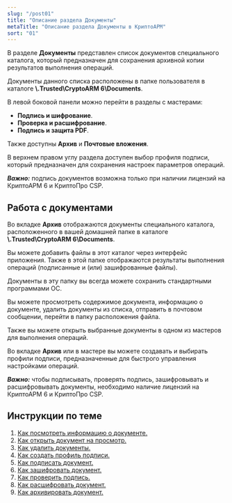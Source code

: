 ```yaml
---
slug: "/post01"
title: "Описание раздела Документы"
metaTitle: "Описание раздела Документы в КриптоАРМ"
sort: "01"
---
```


В разделе **Документы** представлен список документов специального каталога, который предназначен для сохранения архивной копии результатов выполнения операций.

Документы данного списка расположены в папке пользователя в каталоге **\\.Trusted\CryptoARM 6\Documents**.  

В левой боковой панели можно перейти в разделы с мастерами:

- **Подпись и шифрование**.
- **Проверка и расшифрование**.
- **Подпись и защита PDF**.

Также доступны **Архив** и **Почтовые вложения**.

В верхнем правом углу раздела доступен выбор профиля подписи, который предназначен для сохранения настроек параметров операций.   

***Важно:*** подпись документов возможна только при наличии лицензий на КриптоАРМ 6 и КриптоПро CSP.

## Работа с документами  

Во вкладке **Архив** отображаются документы специального каталога, расположенного в вашей домашней папке в каталоге **\\.Trusted\CryptoARM 6\Documents**.  

Вы можете добавить файлы в этот каталог через интерфейс приложения. Также в этой папке отображаются результаты выполнения операций (подписанные и (или) зашифрованные файлы).  

Документы в эту папку вы всегда можете сохранить стандартными программами ОС.  

Вы можете просмотреть содержимое документа, информацию о документе, удалить документы из списка, отправить в почтовом сообщении, перейти в папку расположения файла.  

Также вы можете открыть выбранные документы в одном из мастеров для выполнения операций.  

Во вкладке **Архив** или в мастере вы можете создавать и выбирать профили подписи, предназначенные для быстрого управления настройками операций.   

***Важно:*** чтобы подписывать, проверять подпись, зашифровывать и расшифровывать документы, необходимо наличие лицензий на КриптоАРМ 6 и КриптоПро CSP.

## Инструкции по теме    
 
1. [Как посмотреть информацию о документе.](./03-view-docs-info.md)  
2. [Как открыть документ на просмотр.](./04-open-doc.md)  
3. [Как удалить документы.](./05-delete-docs.md)  
4. [Как создать профиль подписи.](./02-sign-profiles.md/#_2)    
5. [Как подписать документ.](./10-sign.md)  
6. [Как зашифровать документ.](./11-cipher.md)  
7. [Как проверить подпись.](./14-verify.md)
8. [Как расшифровать документ.](./13-decrypt.md)  
9. [Как архивировать документ.](./12-archive.md)  